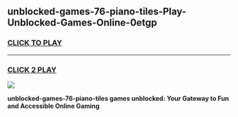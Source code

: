 
## unblocked-games-76-piano-tiles-Play-Unblocked-Games-Online-0etgp
<h3>
<a href="https://premium76.site?title=unblocked-games-76-piano-tiles&ref=25A">CLICK TO PLAY</a></h3>
<hr>

<h3>
<a href="https://premium76.site?title=unblocked-games-76-piano-tiles&ref=25A">CLICK 2 PLAY</a>
  
</h3>

<a href="https://premium76.site?title=unblocked-games-76-piano-tiles&ref=25A"><img src="https://clearcache.store/games.png"></a>


**unblocked-games-76-piano-tiles games unblocked: Your Gateway to Fun and Accessible Online Gaming**
